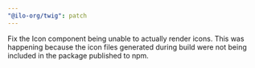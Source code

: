 ```yaml
---
"@ilo-org/twig": patch
---
```


Fix the Icon component being unable to actually render icons. This was happening because the icon files generated during build were not being included in the package published to npm.
